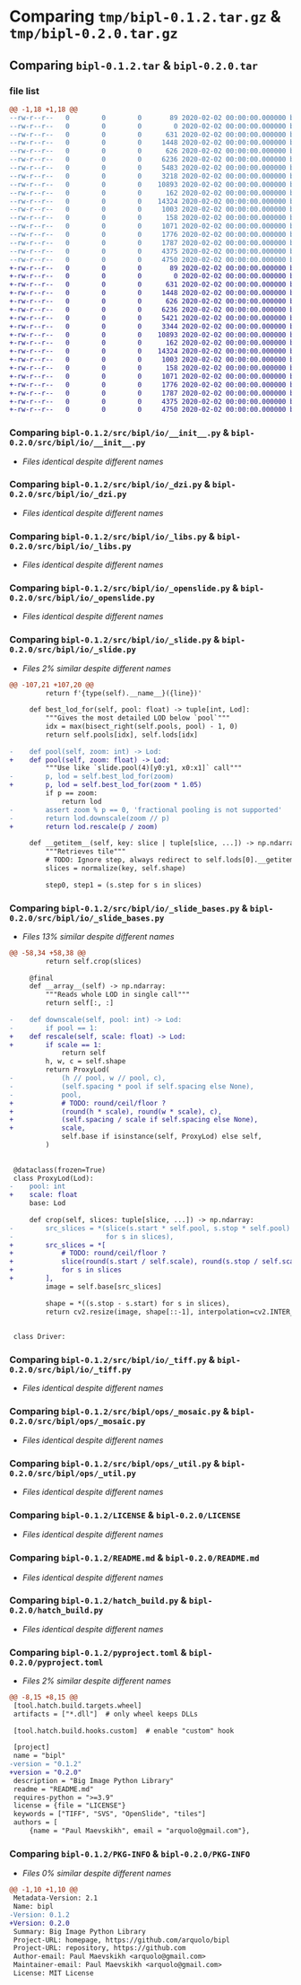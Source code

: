 # Comparing `tmp/bipl-0.1.2.tar.gz` & `tmp/bipl-0.2.0.tar.gz`

## Comparing `bipl-0.1.2.tar` & `bipl-0.2.0.tar`

### file list

```diff
@@ -1,18 +1,18 @@
--rw-r--r--   0        0        0       89 2020-02-02 00:00:00.000000 bipl-0.1.2/src/bipl/__init__.py
--rw-r--r--   0        0        0        0 2020-02-02 00:00:00.000000 bipl-0.1.2/src/bipl/py.typed
--rw-r--r--   0        0        0      631 2020-02-02 00:00:00.000000 bipl-0.1.2/src/bipl/io/__init__.py
--rw-r--r--   0        0        0     1448 2020-02-02 00:00:00.000000 bipl-0.1.2/src/bipl/io/_dzi.py
--rw-r--r--   0        0        0      626 2020-02-02 00:00:00.000000 bipl-0.1.2/src/bipl/io/_libs.py
--rw-r--r--   0        0        0     6236 2020-02-02 00:00:00.000000 bipl-0.1.2/src/bipl/io/_openslide.py
--rw-r--r--   0        0        0     5483 2020-02-02 00:00:00.000000 bipl-0.1.2/src/bipl/io/_slide.py
--rw-r--r--   0        0        0     3218 2020-02-02 00:00:00.000000 bipl-0.1.2/src/bipl/io/_slide_bases.py
--rw-r--r--   0        0        0    10893 2020-02-02 00:00:00.000000 bipl-0.1.2/src/bipl/io/_tiff.py
--rw-r--r--   0        0        0      162 2020-02-02 00:00:00.000000 bipl-0.1.2/src/bipl/ops/__init__.py
--rw-r--r--   0        0        0    14324 2020-02-02 00:00:00.000000 bipl-0.1.2/src/bipl/ops/_mosaic.py
--rw-r--r--   0        0        0     1003 2020-02-02 00:00:00.000000 bipl-0.1.2/src/bipl/ops/_util.py
--rw-r--r--   0        0        0      158 2020-02-02 00:00:00.000000 bipl-0.1.2/.gitignore
--rw-r--r--   0        0        0     1071 2020-02-02 00:00:00.000000 bipl-0.1.2/LICENSE
--rw-r--r--   0        0        0     1776 2020-02-02 00:00:00.000000 bipl-0.1.2/README.md
--rw-r--r--   0        0        0     1787 2020-02-02 00:00:00.000000 bipl-0.1.2/hatch_build.py
--rw-r--r--   0        0        0     4375 2020-02-02 00:00:00.000000 bipl-0.1.2/pyproject.toml
--rw-r--r--   0        0        0     4750 2020-02-02 00:00:00.000000 bipl-0.1.2/PKG-INFO
+-rw-r--r--   0        0        0       89 2020-02-02 00:00:00.000000 bipl-0.2.0/src/bipl/__init__.py
+-rw-r--r--   0        0        0        0 2020-02-02 00:00:00.000000 bipl-0.2.0/src/bipl/py.typed
+-rw-r--r--   0        0        0      631 2020-02-02 00:00:00.000000 bipl-0.2.0/src/bipl/io/__init__.py
+-rw-r--r--   0        0        0     1448 2020-02-02 00:00:00.000000 bipl-0.2.0/src/bipl/io/_dzi.py
+-rw-r--r--   0        0        0      626 2020-02-02 00:00:00.000000 bipl-0.2.0/src/bipl/io/_libs.py
+-rw-r--r--   0        0        0     6236 2020-02-02 00:00:00.000000 bipl-0.2.0/src/bipl/io/_openslide.py
+-rw-r--r--   0        0        0     5421 2020-02-02 00:00:00.000000 bipl-0.2.0/src/bipl/io/_slide.py
+-rw-r--r--   0        0        0     3344 2020-02-02 00:00:00.000000 bipl-0.2.0/src/bipl/io/_slide_bases.py
+-rw-r--r--   0        0        0    10893 2020-02-02 00:00:00.000000 bipl-0.2.0/src/bipl/io/_tiff.py
+-rw-r--r--   0        0        0      162 2020-02-02 00:00:00.000000 bipl-0.2.0/src/bipl/ops/__init__.py
+-rw-r--r--   0        0        0    14324 2020-02-02 00:00:00.000000 bipl-0.2.0/src/bipl/ops/_mosaic.py
+-rw-r--r--   0        0        0     1003 2020-02-02 00:00:00.000000 bipl-0.2.0/src/bipl/ops/_util.py
+-rw-r--r--   0        0        0      158 2020-02-02 00:00:00.000000 bipl-0.2.0/.gitignore
+-rw-r--r--   0        0        0     1071 2020-02-02 00:00:00.000000 bipl-0.2.0/LICENSE
+-rw-r--r--   0        0        0     1776 2020-02-02 00:00:00.000000 bipl-0.2.0/README.md
+-rw-r--r--   0        0        0     1787 2020-02-02 00:00:00.000000 bipl-0.2.0/hatch_build.py
+-rw-r--r--   0        0        0     4375 2020-02-02 00:00:00.000000 bipl-0.2.0/pyproject.toml
+-rw-r--r--   0        0        0     4750 2020-02-02 00:00:00.000000 bipl-0.2.0/PKG-INFO
```

### Comparing `bipl-0.1.2/src/bipl/io/__init__.py` & `bipl-0.2.0/src/bipl/io/__init__.py`

 * *Files identical despite different names*

### Comparing `bipl-0.1.2/src/bipl/io/_dzi.py` & `bipl-0.2.0/src/bipl/io/_dzi.py`

 * *Files identical despite different names*

### Comparing `bipl-0.1.2/src/bipl/io/_libs.py` & `bipl-0.2.0/src/bipl/io/_libs.py`

 * *Files identical despite different names*

### Comparing `bipl-0.1.2/src/bipl/io/_openslide.py` & `bipl-0.2.0/src/bipl/io/_openslide.py`

 * *Files identical despite different names*

### Comparing `bipl-0.1.2/src/bipl/io/_slide.py` & `bipl-0.2.0/src/bipl/io/_slide.py`

 * *Files 2% similar despite different names*

```diff
@@ -107,21 +107,20 @@
         return f'{type(self).__name__}({line})'
 
     def best_lod_for(self, pool: float) -> tuple[int, Lod]:
         """Gives the most detailed LOD below `pool`"""
         idx = max(bisect_right(self.pools, pool) - 1, 0)
         return self.pools[idx], self.lods[idx]
 
-    def pool(self, zoom: int) -> Lod:
+    def pool(self, zoom: float) -> Lod:
         """Use like `slide.pool(4)[y0:y1, x0:x1]` call"""
-        p, lod = self.best_lod_for(zoom)
+        p, lod = self.best_lod_for(zoom * 1.05)
         if p == zoom:
             return lod
-        assert zoom % p == 0, 'fractional pooling is not supported'
-        return lod.downscale(zoom // p)
+        return lod.rescale(p / zoom)
 
     def __getitem__(self, key: slice | tuple[slice, ...]) -> np.ndarray:
         """Retrieves tile"""
         # TODO: Ignore step, always redirect to self.lods[0].__getitem__
         slices = normalize(key, self.shape)
 
         step0, step1 = (s.step for s in slices)
```

### Comparing `bipl-0.1.2/src/bipl/io/_slide_bases.py` & `bipl-0.2.0/src/bipl/io/_slide_bases.py`

 * *Files 13% similar despite different names*

```diff
@@ -58,34 +58,38 @@
         return self.crop(slices)
 
     @final
     def __array__(self) -> np.ndarray:
         """Reads whole LOD in single call"""
         return self[:, :]
 
-    def downscale(self, pool: int) -> Lod:
-        if pool == 1:
+    def rescale(self, scale: float) -> Lod:
+        if scale == 1:
             return self
         h, w, c = self.shape
         return ProxyLod(
-            (h // pool, w // pool, c),
-            (self.spacing * pool if self.spacing else None),
-            pool,
+            # TODO: round/ceil/floor ?
+            (round(h * scale), round(w * scale), c),
+            (self.spacing / scale if self.spacing else None),
+            scale,
             self.base if isinstance(self, ProxyLod) else self,
         )
 
 
 @dataclass(frozen=True)
 class ProxyLod(Lod):
-    pool: int
+    scale: float
     base: Lod
 
     def crop(self, slices: tuple[slice, ...]) -> np.ndarray:
-        src_slices = *(slice(s.start * self.pool, s.stop * self.pool)
-                       for s in slices),
+        src_slices = *[
+            # TODO: round/ceil/floor ?
+            slice(round(s.start / self.scale), round(s.stop / self.scale))
+            for s in slices
+        ],
         image = self.base[src_slices]
 
         shape = *((s.stop - s.start) for s in slices),
         return cv2.resize(image, shape[::-1], interpolation=cv2.INTER_AREA)
 
 
 class Driver:
```

### Comparing `bipl-0.1.2/src/bipl/io/_tiff.py` & `bipl-0.2.0/src/bipl/io/_tiff.py`

 * *Files identical despite different names*

### Comparing `bipl-0.1.2/src/bipl/ops/_mosaic.py` & `bipl-0.2.0/src/bipl/ops/_mosaic.py`

 * *Files identical despite different names*

### Comparing `bipl-0.1.2/src/bipl/ops/_util.py` & `bipl-0.2.0/src/bipl/ops/_util.py`

 * *Files identical despite different names*

### Comparing `bipl-0.1.2/LICENSE` & `bipl-0.2.0/LICENSE`

 * *Files identical despite different names*

### Comparing `bipl-0.1.2/README.md` & `bipl-0.2.0/README.md`

 * *Files identical despite different names*

### Comparing `bipl-0.1.2/hatch_build.py` & `bipl-0.2.0/hatch_build.py`

 * *Files identical despite different names*

### Comparing `bipl-0.1.2/pyproject.toml` & `bipl-0.2.0/pyproject.toml`

 * *Files 2% similar despite different names*

```diff
@@ -8,15 +8,15 @@
 [tool.hatch.build.targets.wheel]
 artifacts = ["*.dll"]  # only wheel keeps DLLs
 
 [tool.hatch.build.hooks.custom]  # enable "custom" hook
 
 [project]
 name = "bipl"
-version = "0.1.2"
+version = "0.2.0"
 description = "Big Image Python Library"
 readme = "README.md"
 requires-python = ">=3.9"
 license = {file = "LICENSE"}
 keywords = ["TIFF", "SVS", "OpenSlide", "tiles"]
 authors = [
     {name = "Paul Maevskikh", email = "arquolo@gmail.com"},
```

### Comparing `bipl-0.1.2/PKG-INFO` & `bipl-0.2.0/PKG-INFO`

 * *Files 0% similar despite different names*

```diff
@@ -1,10 +1,10 @@
 Metadata-Version: 2.1
 Name: bipl
-Version: 0.1.2
+Version: 0.2.0
 Summary: Big Image Python Library
 Project-URL: homepage, https://github.com/arquolo/bipl
 Project-URL: repository, https://github.com
 Author-email: Paul Maevskikh <arquolo@gmail.com>
 Maintainer-email: Paul Maevskikh <arquolo@gmail.com>
 License: MIT License
```

